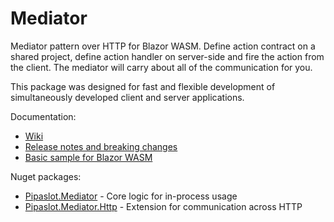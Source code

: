 # Mediator
Mediator pattern over HTTP for Blazor WASM.
Define action contract on a shared project, define action handler on server-side and fire the action from the client. The mediator will carry about all of the communication for you.

This package was designed for fast and flexible development of simultaneously developed client and server applications.

Documentation:
 - [Wiki](https://github.com/pipaslot/Mediator/wiki)
 - [Release notes and breaking changes](https://github.com/pipaslot/Mediator/wiki/Release-notes-and-breaking-changes)
 - [Basic sample for Blazor WASM](https://github.com/pipaslot/Mediator/wiki/1.-Basic-usage:-in-process)

Nuget packages:
 - [Pipaslot.Mediator](https://www.nuget.org/packages/Pipaslot.Mediator/) - Core logic for in-process usage
 - [Pipaslot.Mediator.Http](https://www.nuget.org/packages/Pipaslot.Mediator.Http/) - Extension for communication across HTTP
